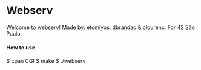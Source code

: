# Webserv

Welcome to webserv!
Made by: etomiyos, dbrandao & clourenc. For 42 São Paulo.

#### How to use
$ cpan CGI
$ make
$ ./webserv